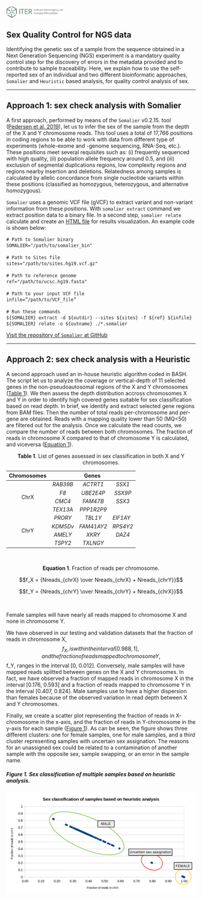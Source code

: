 <!-- ------------------ SECTION ------------------ -->
<p align="left">
  <a href="https://www.iter.es" title="Instituto Tecnológico y de Energ&iacute;as Renovables (ITER) / Institute of Technology and Renewable Energy (ITER)">
    <img src="https://github.com/genomicsITER/sexQC-for-NGS-data/blob/main/images/ITER_logo.png" width="30%" /> 
  </a>
</p>

<!-- ------------------ SECTION ------------------ -->
## Sex Quality Control for NGS data ##

Identifying the genetic sex of a sample from the sequence obtained in a Next Generation Sequencing (NGS) experiment is a mandatory quality control step for the discovery of errors in the metadata provided and to contribute to sample traceability. Here, we explain how to use the self-reported sex of an individual and two different bioinformatic approaches, `Somalier` and `Heuristic` based analysis, for quality control analysis of sex.

---

<!-- ------------------ SECTION ------------------ -->
## Approach 1: sex check analysis with Somalier
A first approach, performed by means of the `Somalier` v0.2.15. tool ([Pedersen et al. 2019](https://genomemedicine.biomedcentral.com/articles/10.1186/s13073-020-00761-2)), let us to infer the sex of the sample from the depth of the X and Y chromosome reads. This tool uses a total of 17,766 positions in coding regions to be able to work with data from different type of experiments (whole-exome and -genome sequencing, RNA-Seq, etc.). These positions meet several requisites such as: (i) frequently sequenced with high quality, (ii) population allele frequency around 0.5, and (iii) exclusion of segmental duplications regions, low complexity regions and regions nearby insertion and deletions. Relatedness among samples is calculated by allelic concordance from single nucleotide variants within these positions (classified as homozygous, heterozygous, and alternative homozygous).

`Somalier` uses a genomic VCF file (gVCF) to extract variant and non-variant information from these positions. With `somalier extract` command we extract position data to a binary file. In a second step, `somalier relate` calculate and create an [HTML file](https://brentp.github.io/somalier/ex.html) for results visualization. An example code is shown below:

```
# Path to Somalier binary
SOMALIER="/path/to/somalier_bin"

# Path to Sites file
sites="/path/to/sites.hg19.vcf.gz"

# Path to reference genome
ref="/path/to/ucsc.hg19.fasta"

# Path to your input VCF file
infile=”/path/to/VCF_file”

# Run these commands
${SOMALIER} extract -d ${outdir} --sites ${sites} -f ${ref} ${infile}
${SOMALIER} relate -o ${outname} ./*.somalier
```

[Visit the repository of `Somalier` at GitHub](https://github.com/brentp/somalier)

---

<!-- ------------------ SECTION ------------------ -->
## Approach 2: sex check analysis with a Heuristic
A second approach used an in-house heuristic algorithm coded in BASH. The script let us to analyze the coverage or vertical-depth of 11 selected genes in the non-pseudoautosomal regions of the X and Y chromosomes ([Table 1](table-1-list-of-genes-assessed-in-sex-classification-in-both-x-and-y-chromosomes)). We then assess the depth distribution accross chromosomes X and Y in order to identify high covered genes suitable for sex classification based on read depth. In brief, we identify and extract selected gene regions from BAM files. Then the number of total reads per-chromosome and per-gene are obtained. Reads with a mapping quality lower than 50 (MQ<50) are filtered out for the analysis. Once we calculate the read counts, we compare the number of reads between both chromosomes. The fraction of reads in chromosome X compared to that of chromosome Y is calculated, and viceversa ([Equation 1](equation-1-fraction-of-reads-comparing-both-chromosomes)).

<div align="center">
  <p></p>
<b>Table 1</b>. List of genes assessed in sex classification in both X and Y chromosomes.
  <p></p>
<table>
  <thead>
    <tr>
      <th align="center">Chromosomes</th>
      <th align="center" colspan=3>Genes</th>
    </tr>
  </thead>
  <tbody>
    <tr>
      <td align="center" rowspan=4>ChrX</td>
      <td align="center"><i>RAB39B</i></td>
      <td align="center"><i>ACTRT1</i></td>
      <td align="center"><i>SSX1</i></td>
    </tr>
    <tr>
      <td align="center"><i>F8</i></td>
      <td align="center"><i>UBE2E4P</i></td>
      <td align="center"><i>SSX9P</i></td>
    </tr>
    <tr>
      <td align="center"><i>CMC4</i></td>
      <td align="center"><i>FAM47B</i></td>
      <td align="center"><i>SSX3</i></td>
    </tr>
    <tr>
      <td align="center"><i>TEX13A</i></td>
      <td align="center"><i>PPP1R2P9</i></td>
      <td align="center"></td>
    </tr>
    <tr>
      <td align="center" rowspan=4>ChrY</td>
      <td align="center"><i>PRORY</i></td>
      <td align="center"><i>TBL1Y</i></td>
      <td><i>EIF1AY</i></td>
    </tr>
    <tr>
      <td align="center"><i>KDM5Dv</td>
      <td align="center"><i>FAM41AY2</i></td>
      <td align="center"><i>RPS4Y2</i></td>
    </tr>
    <tr>
      <td align="center"><i>AMELY</i></td>
      <td align="center"><i>XKRY</i></td>
      <td align="center"><i>DAZ4</i></td>
    </tr>
    <tr>
      <td align="center"><i>TSPY2</i></td>
      <td align="center"><i>TXLNGY</i></td>
      <td align="center"></td>
    </tr>
  </tbody>
</table>
</div>

<br />

<div align="center">

<b>Equation 1</b>. Fraction of reads per chromosome.
  <p></p>
  
$$f_X = {Nreads_{chrX} \over Nreads_{chrX} + Nreads_{chrY}}$$

$$f_Y = {Nreads_{chrY} \over Nreads_{chrY} + Nreads_{chrX}}$$

</div>

<br />

Female samples will have nearly all reads mapped to chromosome X and none in chromosome Y. 

We have observed in our testing and validation datasets that the fraction of reads in chromosome X, $$f_X, is within the interval [0.988, 1], and the fraction of reads mapped to chromosome Y, $$f_Y, ranges in the interval [0, 0.012]. Conversely, male samples will have mapped reads splitted between genes on the X and Y chromosomes. In fact, we have observed a fraction of mapped reads in chromosome X in the interval [0.176, 0.593] and a fraction of reads mapped to chromosome Y in the interval [0.407, 0.824]. Male samples use to have a higher dispersion than females because of the observed variation in read depth between X and Y chromosomes.

Finally, we create a scatter plot representing the fraction of reads in X-chromosome in the x-axis, and the fraction of reads in Y-chromosome in the y-axis for each sample ([Figure 1](figure-1-sex-classification-of-samples-based-on-heuristic-analysis)). As can be seen, the figure shows three different clusters: one for female samples, one for male samples, and a third cluster representing samples with uncertain sex assignation. The reasons for an unassigned sex could be related to a contamination of another sample with the opposite sex, sample swapping, or an error in the sample name.

##### Figure 1. Sex classification of multiple samples based on heuristic analysis.

![](https://github.com/genomicsITER/sexQC-for-NGS-data/blob/main/images/classification_table-heuristic_analysis.png)

